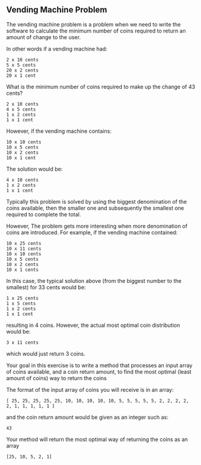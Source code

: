 ## Vending Machine Problem

The vending machine problem is a problem when we need to write the software to calculate the minimum number of coins required to return an amount of change to the user. 

In other words if a vending machine had:

``` 
2 x 10 cents
5 x 5 cents
20 x 2 cents
20 x 1 cent
```
What is the minimum number of coins required to make up the change of 43 cents?

```
2 x 10 cents
4 x 5 cents
1 x 2 cents
1 x 1 cent
```

However, if the vending machine contains:

```
10 x 10 cents
10 x 5 cents
10 x 2 cents
10 x 1 cent
```

The solution would be:

```
4 x 10 cents
1 x 2 cents
1 x 1 cent
```

Typically this problem is solved by using the biggest denomination of the coins available, then the smaller one and subsequently the smallest one required to complete the total.

However, The problem gets more interesting when more denomination of coins are introduced. For example, if the vending machine contained:

```10 x
10 x 25 cents
10 x 11 cents
10 x 10 cents
10 x 5 cents
10 x 2 cents
10 x 1 cents
```

In this case, the typical solution above (from the biggest number to the smallest) for 33 cents would be:

```
1 x 25 cents
1 x 5 cents
1 x 2 cents
1 x 1 cent
```

resulting in 4 coins. However, the actual most optimal coin distribution would be:

```
3 x 11 cents
```

which would just return 3 coins.



Your goal in this exercise is to write a method that processes an input array of coins available, and a coin return amount, to find the most optimal (least amount of coins) way to return the coins



The format of the input array of coins you will receive is in an array:

```
[ 25, 25, 25, 25, 25, 10, 10, 10, 10, 10, 5, 5, 5, 5, 5, 2, 2, 2, 2, 2, 1, 1, 1, 1, 1 ]
```

and the coin return amount would be given as an integer such as:

```
43
```

Your method will return the most optimal way of returning the coins as an array

```
[25, 10, 5, 2, 1]
```

